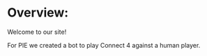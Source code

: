 # Overview:

Welcome to our site!

For PIE we created a bot to play Connect 4 against a human player.
